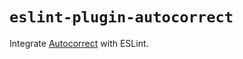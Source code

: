 # `eslint-plugin-autocorrect`

Integrate [Autocorrect](https://github.com/huacnlee/autocorrect) with ESLint.

